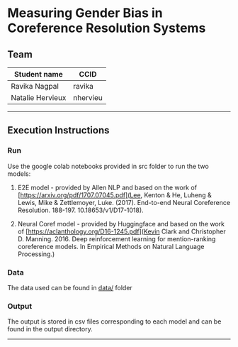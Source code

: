 # Measuring Gender Bias in Coreference Resolution Systems
## Team
|Student name      | CCID       |
|------------------|------------|
|Ravika Nagpal     |  ravika    |
|Natalie Hervieux  |  nhervieu  |

---
## Execution Instructions
### Run

Use the google colab notebooks provided in src folder to run the two models:

1. E2E model - provided by Allen NLP and based on the work of [https://arxiv.org/pdf/1707.07045.pdf](Lee, Kenton & He, Luheng & Lewis, Mike & Zettlemoyer, Luke. (2017). End-to-end Neural Coreference Resolution. 188-197. 10.18653/v1/D17-1018). 

2. Neural Coref model - provided by Huggingface and based on the work of [https://aclanthology.org/D16-1245.pdf](Kevin Clark and Christopher D. Manning. 2016. Deep reinforcement learning for mention-ranking coreference models. In Empirical Methods on Natural Language Processing.)

### Data

The data used can be found in [data/](data/) folder

### Output

The output is stored in csv files corresponding to each model and can be found in the output directory.

---
